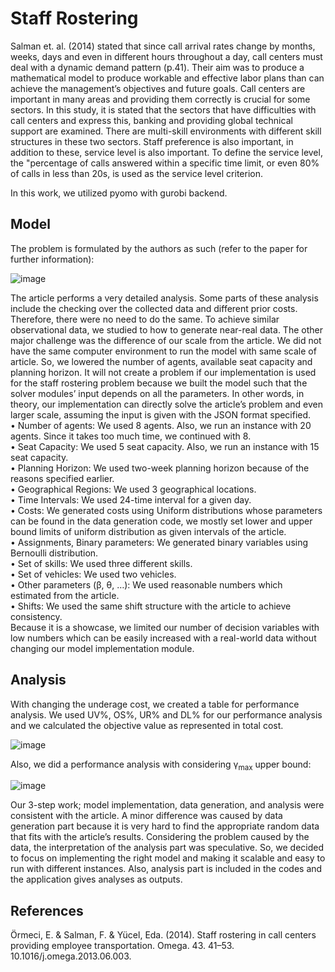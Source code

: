 # Staff Rostering
Salman et. al. (2014) stated that since call arrival rates change by months, weeks, days and
even in different hours throughout a day, call centers must deal with a dynamic demand pattern
(p.41). Their aim was to produce a mathematical model to produce workable and effective labor
plans than can achieve the management’s objectives and future goals. Call centers are important in
many areas and providing them correctly is crucial for some sectors. In this study, it is stated that
the sectors that have difficulties with call centers and express this, banking and providing global
technical support are examined. There are multi-skill environments with different skill structures
in these two sectors. Staff preference is also important, in addition to these, service level is also
important. To define the service level, the "percentage of calls answered within a specific time
limit, or even 80% of calls in less than 20s, is used as the service level criterion.

In this work, we utilized pyomo with gurobi backend.

## Model
The problem is formulated by the authors as such (refer to the paper for further information):

![image](https://github.com/ramazanCevik/staff-rostering/assets/48220006/cc187094-2f68-43c4-a143-56ad2c613132)

The article performs a very detailed analysis. Some parts of these analysis include the checking
over the collected data and different prior costs. Therefore, there were no need to do the same. To
achieve similar observational data, we studied to how to generate near-real data. The other major
challenge was the difference of our scale from the article. We did not have the same computer
environment to run the model with same scale of article. So, we lowered the number of agents,
available seat capacity and planning horizon. It will not create a problem if our implementation is
used for the staff rostering problem because we built the model such that the solver modules’ input
depends on all the parameters. In other words, in theory, our implementation can directly solve the
article’s problem and even larger scale, assuming the input is given with the JSON format specified.<br>
• Number of agents: We used 8 agents. Also, we run an instance with 20 agents. Since it takes too
much time, we continued with 8.<br>
• Seat Capacity: We used 5 seat capacity. Also, we run an instance with 15 seat capacity.<br>
• Planning Horizon: We used two-week planning horizon because of the reasons specified earlier.<br>
• Geographical Regions: We used 3 geographical locations.<br>
• Time Intervals: We used 24-time interval for a given day.<br>
• Costs: We generated costs using Uniform distributions whose parameters can be found in the data
generation code, we mostly set lower and upper bound limits of uniform distribution as given
intervals of the article.<br>
• Assignments, Binary parameters: We generated binary variables using Bernoulli distribution.<br>
• Set of skills: We used three different skills.<br>
• Set of vehicles: We used two vehicles.<br>
• Other parameters (β, θ, …): We used reasonable numbers which estimated from the article.<br>
• Shifts: We used the same shift structure with the article to achieve consistency.<br>
Because it is a showcase, we limited our number of decision variables with low numbers which
can be easily increased with a real-world data without changing our model implementation module.<br>

## Analysis

With changing the underage cost, we created a table for performance analysis. We used UV%,
OS%, UR% and DL% for our performance analysis and we calculated the objective value as
represented in total cost.<br>

![image](https://github.com/ramazanCevik/staff-rostering/assets/48220006/62e4917e-857e-4285-b914-fb2d09e3ec28)

Also, we did a performance analysis with considering γ<sub>max</sub> upper bound:<br>

![image](https://github.com/ramazanCevik/staff-rostering/assets/48220006/8b86af35-9d17-4edf-ba05-3e9d44d9745e)

Our 3-step work; model implementation, data generation, and analysis were consistent with the
article. A minor difference was caused by data generation part because it is very hard to find the
appropriate random data that fits with the article’s results. Considering the problem caused by the
data, the interpretation of the analysis part was speculative. So, we decided to focus on implementing
the right model and making it scalable and easy to run with different instances. Also, analysis part
is included in the codes and the application gives analyses as outputs.

## References
Örmeci, E. & Salman, F. & Yücel, Eda. (2014). Staff rostering in call centers providing employee transportation. Omega. 43. 41–53. 10.1016/j.omega.2013.06.003. 
